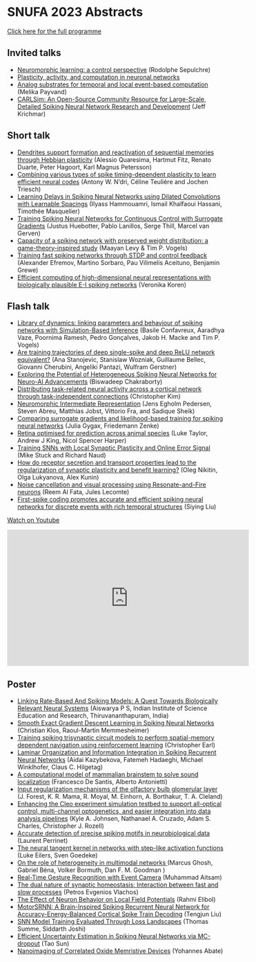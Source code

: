 # SNUFA 2023 Abstracts

[Click here for the full programme](https://snufa.net/2023)

## Invited talks

* [Neuromorphic learning: a control perspective](abstracts/rodolphe-sepulchre-neuromorphic.md) (Rodolphe Sepulchre)
* [Plasticity, activity, and computation in neuronal networks](abstracts/gabriel-ocker-plasticity.md)
* [Analog substrates for temporal and local event-based computation](abstracts/melika-payvand-analog.md) (Melika Payvand)
* [CARLSim: An Open-Source Community Resource for Large-Scale, Detailed Spiking Neural Network Research and Development](abstracts/jeff-krichmar-carlsim.md) (Jeff Krichmar)

## Short talk

* [Dendrites support formation and reactivation of sequential memories through Hebbian plasticity](abstracts/alessio-quaresim-dendrites.md) (Alessio Quaresima, Hartmut Fitz, Renato Duarte, Peter Hagoort, Karl Magnus Petersson)
* [Combining various types of spike timing-dependent plasticity to learn efficient neural codes](abstracts/antony-w-combining.md) (Antony W. N’dri, Céline Teulière and Jochen Triesch)
* [Learning Delays in Spiking Neural Networks using Dilated Convolutions with Learnable Spacings](abstracts/ilyass-hammouamri-learning.md) (Ilyass Hammouamri, Ismail Khalfaoui Hassani, Timothée Masquelier)
* [Training Spiking Neural Networks for Continuous Control with Surrogate Gradients](abstracts/justus-huebotter-training.md) (Justus Huebotter, Pablo Lanillos, Serge Thill, Marcel van Gerven)
* [Capacity of a spiking network with preserved weight distribution: a game-theory-inspired study](abstracts/maayan-levy-capacity.md) (Maayan Levy & Tim P. Vogels)
* [Training fast spiking networks through STDP and control feedback](abstracts/martino-sorbaro-training.md) (Alexander Efremov, Martino Sorbaro, Pau Vilimelis Aceituno, Benjamin Grewe)
* [Efficient computing of high-dimensional neural representations with biologically plausible E-I spiking networks](abstracts/veronika-koren-efficient.md) (Veronika Koren)




## Flash talk

* [Library of dynamics: linking parameters and behaviour of spiking networks with Simulation-Based Inference](abstracts/aaradhya-vaze-library.md) (Basile Confavreux, Aaradhya Vaze, Poornima Ramesh, Pedro Gonçalves, Jakob H. Macke and Tim P. Vogels)
* [Are training trajectories of deep single-spike and deep ReLU network equivalent?](abstracts/ana-stanojevic-training.md) (Ana Stanojevic, Stanislaw Wozniak, Guillaume Bellec, Giovanni Cherubini, Angeliki Pantazi, Wulfram Gerstner)
* [Exploring the Potential of Heterogeneous Spiking Neural Networks for Neuro-AI Advancements](abstracts/biswadeep-chakraborty-exploring.md) (Biswadeep Chakraborty)
* [Distributing task-related neural activity across a cortical network through task-independent connections](abstracts/christopher-kim-distributing.md) (Christopher Kim)
* [Neuromorphic Intermediate Representation](abstracts/jens-egholm-neuromorphic.md) (Jens Egholm Pedersen, Steven Abreu, Matthias Jobst, Vittorio Fra, and Sadique Sheik)
* [Comparing surrogate gradients and likelihood-based training for spiking neural networks](abstracts/julia-gygax-comparing.md) (Julia Gygax, Friedemann Zenke)
* [Retina optimised for prediction across animal species](abstracts/luke-taylor-retina.md) (Luke Taylor, Andrew J King, Nicol Spencer Harper)
* [Training SNNs with Local Synaptic Plasticity and Online Error Signal](abstracts/mike-stuck-training.md) (Mike Stuck and Richard Naud)
* [How do receptor secretion and transport properties lead to the regularization of synaptic plasticity and benefit learning?](abstracts/oleg-nikitin-receptor.md) (Oleg Nikitin, Olga Lukyanova, Alex Kunin)
* [Noise cancellation and visual processing using Resonate-and-Fire neurons](abstracts/reem-al-noise.md) (Reem Al Fata, Jules Lecomte)
* [First-spike coding promotes accurate and efficient spiking neural networks for discrete events with rich temporal structures](abstracts/siying-liu-first-spike.md) (Siying Liu)

[Watch on Youtube](https://youtu.be/q8c7gIf9tpw?si=jlf7m-6aLa_y2tVP)

<iframe width="560" height="315" src="https://www.youtube-nocookie.com/embed/q8c7gIf9tpw?si=jlf7m-6aLa_y2tVP" title="YouTube video player" frameborder="0" allow="accelerometer; autoplay; clipboard-write; encrypted-media; gyroscope; picture-in-picture; web-share" allowfullscreen></iframe>


## Poster

* [Linking Rate-Based And Spiking Models: A  Quest Towards Biologically Relevant  Neural Systems](abstracts/aiswarya-p-linking.md) (Aiswarya P S, Indian Institute of Science Education and Research, Thiruvananthapuram, India)
* [Smooth Exact Gradient Descent Learning in Spiking Neural Networks](abstracts/christian-klos-smooth.md) (Christian Klos, Raoul-Martin Memmesheimer)
* [Training spiking trisynaptic circuit models to perform spatial-memory dependent navigation using reinforcement learning](abstracts/christopher-earl-training.md) (Christopher Earl)
* [Laminar Organization and Information Integration in Spiking Recurrent Neural Networks](abstracts/fatemeh-hadaeghi-laminar.md) (Aidai Kazybekova, Fatemeh Hadaeghi, Michael Winklhofer, Claus C. Hilgetag)
* [A computational model of mammalian brainstem to solve sound localization](abstracts/francesco-de-computational.md) (Francesco De Santis, Alberto Antonietti)
* [Input regularization mechanisms of the olfactory bulb glomerular layer](abstracts/jeremy-forest-input.md) (J. Forest, K. R. Mama, R. Moyal, M. Einhorn, A. Borthakur, T. A. Cleland)
* [Enhancing the Cleo experiment simulation testbed to support all-optical control, multi-channel optogenetics, and easier integration into data analysis pipelines](abstracts/kyle-johnsen-enhancing.md) (Kyle A. Johnsen, Nathanael A. Cruzado, Adam S. Charles, Christopher J. Rozell)
* [Accurate detection of precise spiking motifs in neurobiological data](abstracts/laurent-perrinet-accurate.md) (Laurent Perrinet)
* [The neural tangent kernel in networks with step-like activation functions](abstracts/luke-eilers-neural.md) (Luke Eilers, Sven Goedeke)
* [On the role of heterogeneity in multimodal networks ](abstracts/marcus-ghosh-role.md) (Marcus Ghosh, Gabriel Béna, Volker Bormuth, Dan F. M. Goodman  )
* [Real-Time Gesture Recognition with Event Camera](abstracts/muhammad-aitsam-real-time.md) (Muhammad Aitsam)
* [The dual nature of synaptic homeostasis: Interaction between fast and slow processes](abstracts/petros-evgenios-dual.md) (Petros Evgenios Vlachos)
* [The Effect of Neuron Behavior on Local Field Potentials](abstracts/rahmi-elibol-effect.md) (Rahmi Elibol)
* [MotorSRNN: A Brain-Inspired Spiking Recurrent Neural Network for Accuracy-Energy-Balanced Cortical Spike Train Decoding](abstracts/shaomin-zhang-motorsrnn.md) (Tengjun Liu)
* [SNN Model Training Evaluated Through Loss Landscapes](abstracts/siddharth-joshi-model.md) (Thomas Summe, Siddarth Joshi)
* [Efficient Uncertainty Estimation in Spiking Neural Networks via MC-dropout](abstracts/tao-sun-efficient.md) (Tao Sun)
* [Nanoimaging of Correlated Oxide Memristive Devices](abstracts/yohannes-abate-nanoimaging.md) (Yohannes Abate)




